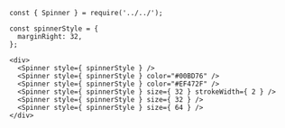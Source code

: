     const { Spinner } = require('../../');

    const spinnerStyle = {
      marginRight: 32,
    };

    <div>
      <Spinner style={ spinnerStyle } />
      <Spinner style={ spinnerStyle } color="#00BD76" />
      <Spinner style={ spinnerStyle } color="#EF472F" />
      <Spinner style={ spinnerStyle } size={ 32 } strokeWidth={ 2 } />
      <Spinner style={ spinnerStyle } size={ 32 } />
      <Spinner style={ spinnerStyle } size={ 64 } />
    </div>
